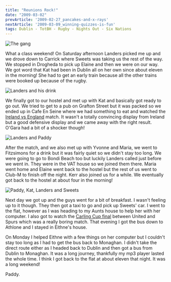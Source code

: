```yaml
---
title: "Reunions Rock!"
date: "2009-03-02"
prevArticle: '2009-02-27_pancakes-and-x-rays'
nextArticle: '2009-03-09_winning-quizzes-is-fun'
tags: Dublin - TotBH - Rugby - Nights Out - Six Nations
---
```

![The gang](/images/P2280143.JPG "The gang (well most of us) in the VAT house")

What a class weekend! On Saturday afternoon Landers picked me up and we drove down to Carrick where Sweets was taking us the rest of the way. We stopped in Drogheda to pick up Elaine and then we were on our way. We got word that Kat had been in Dublin all on her own since about eleven in the morning! She had to get an early train because all the other trains were booked up because of the rugby.

![Landers and his drink](/images/P3010408.JPG "Gay drink anybody?")

We finally got to our hostel and met up with Kat and basically got ready to go out. We tried to get to a pub on Grafton Street but it was packed so we ended up in Cafe En Seine where we had something to eat and watched the [Ireland vs England](http://www.rte.ie/sport/rugby/sixnations/2009/0228/irelandvengland.html) match. It wasn't a totally convincing display from Ireland but a good defensive display and we came away with the right result. O'Gara had a bit of a shocker though!

![Landers and Paddy](/images/P3010429.JPG "Or perhaps some gay dancing?")

After the match, and we also met up with Yvonne and Maria, we went to Fitzsimons for a drink but it was fairly quiet so we didn't stay too long. We were going to go to Bondi Beach too but luckily Landers called just before we went in. They were in the VAT house so we joined them there. Maria went home and Elaine went back to the hostel but the rest of us went to Club-M to finish off the night. Kerr also joined us for a while. We eventually got back to the hostel at about four in the morning!

![Paddy, Kat, Landers and Sweets](/images/P3010440.JPG "Kat and her boys!")

Next day we got up and the guys went for a bit of breakfast. I wasn't feeling up to it though. They then got a taxi to go and pick up Sweets' car. I went to the flat, however as I was heading to my Aunts house to help her with her computer. I also got to watch the [Carling Cup final](http://www.rte.ie/sport/soccer/2009/0301/manutd_spurs.html) between United and Spurs which was a really boring match. That evening I got the bus down to Athlone and I stayed in Eithne's house.

On Monday I helped Eithne with a few things on her computer but I couldn't stay too long as I had to get the bus back to Monaghan. I didn't take the direct route either as I headed back to Dublin and then got a bus from Dublin to Monaghan. It was a long journey, thankfully my mp3 player lasted the whole time. I think I got back to the flat at about eleven that night. It was a long weekend!

Paddy.